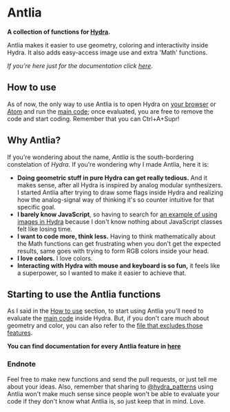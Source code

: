 # Antlia
**A collection of functions for [Hydra](https://github.com/ojack/hydra/).**

Antlia makes it easier to use geometry, coloring and interactivity inside Hydra. It also adds easy-access image use and extra 'Math' functions.

*If you're here just for the documentation click [here](https://github.com/ritchse/hydra-antlia/blob/master/funcs.md).*

## How to use

As of now, the only way to use Antlia is to open Hydra on [your browser](https://hydra-editor.glitch.me/) or [Atom](https://github.com/ojack/atom-hydra) and run the [main code](https://github.com/ritchse/hydra-antlia/blob/master/antlia.js); once evaluated, you are free to remove the code and start coding.
Remember that you can Ctrl+A+Supr!

## Why Antlia?
If you're wondering about the name, *Antlia* is the south-bordering constelation of *Hydra*. If you're wondering why I made Antlia, here it is:

* **Doing geometric stuff in pure Hydra can get really tedious.** And it makes sense, after all Hydra is inspired by analog modular synthesizers. I started Antlia after trying to draw some flags inside Hydra and realizing how the analog-signal way of thinking it's so counter intuitive for that specific goal.
* **I barely know JavaScript**, so having to search for [an example of using images in Hydra](https://gist.github.com/munshkr/a4c280240bfd07a9819c1218d3952571) because I don't know nothing about JavaScript classes felt like losing time.
* **I want to code more, think less.** Having to think mathematically about the Math functions can get frustrating when you don't get the expected results, same goes with trying to form RGB colors inside your head.
* **I love colors.** I love colors.
* **Interacting with Hydra with mouse and keyboard is so fun,** it feels like a superpower, so I wanted to make it easier to achieve that.

## Starting to use the Antlia functions

As I said in the [How to use](#How-to-use) section, to start using Antlia you'll need to evaluate the [main code](https://github.com/ritchse/hydra-antlia/blob/master/antlia.js) inside Hydra. But, if you don't care much about geometry and color, you can also refer to the [file that excludes those features](https://github.com/ritchse/hydra-antlia/blob/master/math-interactive-img.js).

**You can find documentation for every Antlia feature in [here](https://github.com/ritchse/hydra-antlia/blob/master/funcs.md)**

### Endnote
Feel free to make new functions and send the pull requests, or just tell me about your ideas. Also, remember that sharing to [@hydra_patterns](https://twitter.com/hydra_patterns) using Antlia won't make much sense since people won't be able to evaluate your code if they don't know what Antlia is, so just keep that in mind. Love.
